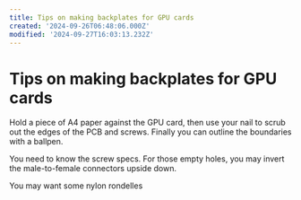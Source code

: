 ```yaml
---
title: Tips on making backplates for GPU cards
created: '2024-09-26T06:48:06.000Z'
modified: '2024-09-27T16:03:13.232Z'
---
```


# Tips on making backplates for GPU cards

Hold a piece of A4 paper against the GPU card, then use your nail to scrub out the edges of the PCB and screws. Finally you can outline the boundaries with a ballpen.

You need to know the screw specs. For those empty holes, you may invert the male-to-female connectors upside down.

You may want some nylon rondelles

